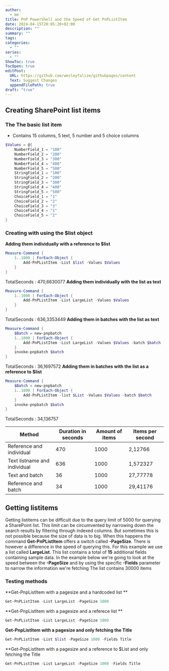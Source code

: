 ```yaml
---
author:
  - me
title: PnP PowerShell and the Speed of Get PnPListItem
date: 2024-04-15T20:05:20+02:00
description: ""
summary: ""
tags: 
categories:
  - ""
series:
  - ""
ShowToc: true
TocOpen: true
editPost:
  URL: https://github.com/wesleyfalize/githubpages/content
  Text: Suggest Changes
  appendFilePath: true
draft: "true"
---
```

## Creating SharePoint list items
### The The basic list item
- Contains 15 columns, 5 text, 5 number and 5 choice columns
```powershell
$Values = @{
    NumberField_1 = "100"
    NumberField_2 = "200"
    NumberField_3 = "300"
    NumberField_4 = "400"
    NumberField_5 = "500"
    StringField_1 = "100"
    StringField_2 = "200"
    StringField_3 = "300"
    StringField_4 = "400"
    StringField_5 = "500"
    ChoiceField_1 = "1"
    ChoiceField_2 = "2"
    ChoiceField_3 = "3"
    ChoiceField_4 = "1"
    ChoiceField_5 = "2"
}
```

### Creating with using the $list object

**Adding them individually with a reference to $list**
```PowerShell
Measure-Command {
    1..1000 | ForEach-Object {
        Add-PnPListItem -List $list -Values $Values
    }  
}
```
TotalSeconds      : 470,6630077
**Adding them individually with the list as text**
```PowerShell
Measure-Command {
    1..1000 | ForEach-Object {
        Add-PnPListItem -List LargeList -Values $Values
    }   
}
```
TotalSeconds      : 636,3353449
**Adding them in batches with the list as text**
```PowerShell
Measure-Command {
    $Batch = new-pnpbatch
    1..1000 | ForEach-Object {
        Add-PnPListItem -List LargeList -Values $Values -batch $batch
    }   
    invoke-pnpbatch $batch
}
```
TotalSeconds      : 36,1697572
**Adding them in batches with the list as a reference to $list**
```PowerShell
Measure-Command {
    $Batch = new-pnpbatch
    1..1000 | ForEach-Object {
        Add-PnPListItem -list $List -Values $Values -batch $batch
    }   
    invoke-pnpbatch $batch
}
```
TotalSeconds      : 34,136757

| Method                       | Duration in seconds | Amount of items | Items per second |
| ---------------------------- | ------------------- | --------------- | ---------------- |
| Reference and individual     | 470                 | 1000            | 2,12766          |
| Text listname and individual | 636                 | 1000            | 1,572327         |
| Text and batch               | 36                  | 1000            | 27,77778         |
| Reference and batch          | 34                  | 1000            | 29,41176         |
## Getting listitems
Getting listitems can be difficult due to the query limit of 5000 for querying a SharePoint list. This limit can be circumvented by narrowing down the search results by filtering through indexed columns. But sometimes this is not possible because the size of data is to big. When this happens the command **Get-PnPListItem** offers a switch called **-PageSize**. There is however a difference in the speed of querying this. For this example we use a list called **LargeList**. This list contains a total of **15** additional fields containing sample data. In the example below we're going to look at the speed between the **-PageSize** and by using the specific **-Fields** parameter to narrow the information we're fetching
The list contains 30000 items
### Testing methods
**Get-PnpListItem  with a pagesize and a hardcoded list **
```PowerShell
Get-PnPListItem -List LargeList -PageSize 1000
```
**Get-PnpListItem  with a pagesize and a referece list **
```PowerShell
Get-PnPListItem -List LargeList -PageSize 1000
```
**Get-PnpListItem  with a pagesize and only fetching the Title**
```PowerShell
Get-PnPListItem -List $list -PageSize 1000 -Fields Title
```
**Get-PnpListItem  with a pagesize and  a reference to $List and only fetching the Title
```PowerShell
Get-PnPListItem -List LargeList -PageSize 1000 -Fields Title
```


